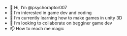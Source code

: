 - 👋 Hi, I’m @psychoraptor007
- 👀 I’m interested in game dev and coding
- 🌱 I’m currently learning how to make games in unity 3D
- 💞️ I’m looking to collaborate on begginer game dev
- 📫 How to reach me magic

<!---
psychoraptor007/psychoraptor007 is a ✨ special ✨ repository because its `README.md` (this file) appears on your GitHub profile.
You can click the Preview link to take a look at your changes.
--->
